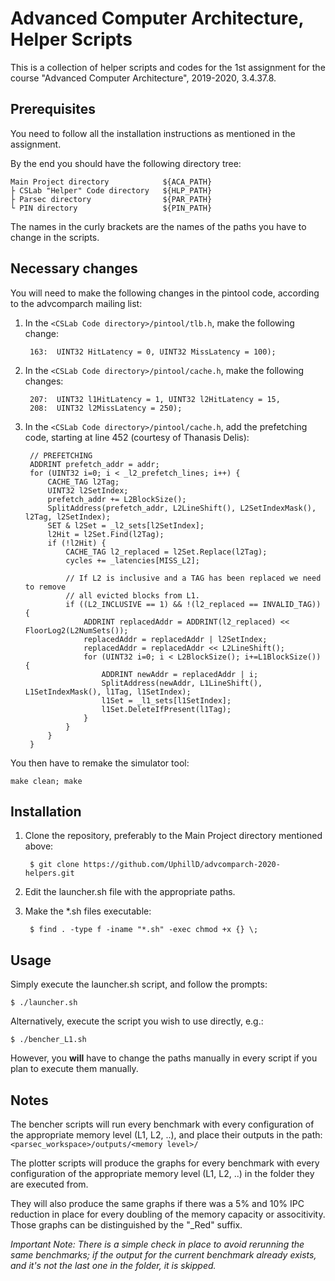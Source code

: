 # Advanced Computer Architecture, Helper Scripts

This is a collection of helper scripts and codes for the 1st assignment for the course "Advanced Computer Architecture", 2019-2020, 3.4.37.8.

## Prerequisites

You need to follow all the installation instructions as mentioned in the assignment.

By the end you should have the following directory tree:

    Main Project directory            ${ACA_PATH}
    ├ CSLab "Helper" Code directory   ${HLP_PATH}
    ├ Parsec directory                ${PAR_PATH}
    └ PIN directory                   ${PIN_PATH}

The names in the curly brackets are the names of the paths you have to change in the scripts.

## Necessary changes

You will need to make the following changes in the pintool code, according to the advcomparch mailing list:

1. In the `<CSLab Code directory>/pintool/tlb.h`, make the following change:

        163:  UINT32 HitLatency = 0, UINT32 MissLatency = 100);

2. In the `<CSLab Code directory>/pintool/cache.h`, make the following changes:

        207:  UINT32 l1HitLatency = 1, UINT32 l2HitLatency = 15,
        208:  UINT32 l2MissLatency = 250);

3. In the `<CSLab Code directory>/pintool/cache.h`, add the prefetching code, starting at line 452 (courtesy of Thanasis Delis):

        // PREFETCHING
        ADDRINT prefetch_addr = addr;
        for (UINT32 i=0; i < _l2_prefetch_lines; i++) {
            CACHE_TAG l2Tag;
            UINT32 l2SetIndex;
            prefetch_addr += L2BlockSize();
            SplitAddress(prefetch_addr, L2LineShift(), L2SetIndexMask(), l2Tag, l2SetIndex);
            SET & l2Set = _l2_sets[l2SetIndex];
            l2Hit = l2Set.Find(l2Tag);
            if (!l2Hit) {
                CACHE_TAG l2_replaced = l2Set.Replace(l2Tag);
                cycles += _latencies[MISS_L2];

                // If L2 is inclusive and a TAG has been replaced we need to remove
                // all evicted blocks from L1.
                if ((L2_INCLUSIVE == 1) && !(l2_replaced == INVALID_TAG)) {
                    ADDRINT replacedAddr = ADDRINT(l2_replaced) << FloorLog2(L2NumSets());
                    replacedAddr = replacedAddr | l2SetIndex;
                    replacedAddr = replacedAddr << L2LineShift();
                    for (UINT32 i=0; i < L2BlockSize(); i+=L1BlockSize()) {
                        ADDRINT newAddr = replacedAddr | i;
                        SplitAddress(newAddr, L1LineShift(), L1SetIndexMask(), l1Tag, l1SetIndex);
                        l1Set = _l1_sets[l1SetIndex];
                        l1Set.DeleteIfPresent(l1Tag);
                    }
                }
            }
        }

You then have to remake the simulator tool:

    make clean; make

## Installation

1. Clone the repository, preferably to the Main Project directory mentioned above:

        $ git clone https://github.com/UphillD/advcomparch-2020-helpers.git

2. Edit the launcher.sh file with the appropriate paths.

3. Make the \*.sh files executable:

        $ find . -type f -iname "*.sh" -exec chmod +x {} \;

## Usage

Simply execute the launcher.sh script, and follow the prompts:

    $ ./launcher.sh

Alternatively, execute the script you wish to use directly, e.g.:

    $ ./bencher_L1.sh

However, you **will** have to change the paths manually in every script if you plan to execute them manually.

## Notes

The bencher scripts will run every benchmark with every configuration of the appropriate memory level (L1, L2, ..), and place their outputs in the path: `<parsec_workspace>/outputs/<memory level>/`

The plotter scripts will produce the graphs for every benchmark with every configuration of the appropriate memory level (L1, L2, ..) in the folder they are executed from.

They will also produce the same graphs if there was a 5% and 10% IPC reduction in place for every doubling of the memory capacity or associtivity. Those graphs can be distinguished by the "_Red" suffix.

*Important Note: There is a simple check in place to avoid rerunning the same benchmarks; if the output for the current benchmark already exists, and it's not the last one in the folder, it is skipped.*
